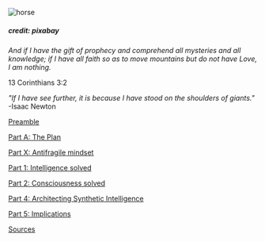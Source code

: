
![horse](https://pebreo.github.io/IMG_9387.jpeg)
##### credit: pixabay


_And if I have the gift of prophecy and comprehend all mysteries and all knowledge; if I have all faith so as to move mountains but do not have Love, I am nothing._


13 Corinthians 3:2


_"If I have see  further, it is because I have stood on the shoulders of giants."_ -Isaac Newton


[Preamble](https://pebreo.github.io/begin/Preamble-Science-and-Personal-experience.html)

[Part A: The Plan](https://pebreo.github.io/begin/partA-theplan.html)

[Part X: Antifragile mindset](https://pebreo.github.io/begin/BeginningAntifragility.html)

[Part 1: Intelligence solved](https://pebreo.github.io/begin/Part1-intelligence-solved.html)

[Part 2: Consciousness solved](https://pebreo.github.io/begin/Part2-consciousness-solved.html)

[Part 4: Architecting Synthetic Intelligence](https://pebreo.github.io/begin/Part4-architecture-of-synthetic-intelligence.html)

[Part 5: Implications](https://pebreo.github.io/begin/Part5-implications-of-solved-intelligence.html)


[Sources](https://pebreo.github.io/begin/sources.html)
